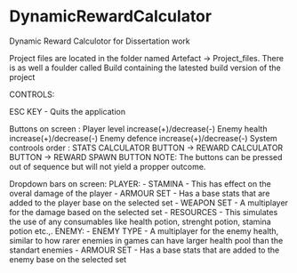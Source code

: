 # DynamicRewardCalculator
Dynamic Reward Calculotor for Dissertation work

Project files are located in the folder named Artefact -> Project_files. There is as well a foulder called Build containing the latested build version of the project

CONTROLS: 

ESC KEY - Quits the application

Buttons on screen :
    Player level increase(+)/decrease(-)
    Enemy  health increase(+)/decrease(-)
    Enemy  defence increase(+)/decrease(-)
    System controols order :
      STATS CALCULATOR BUTTON -> REWARD CALCULATOR BUTTON -> REWARD SPAWN BUTTON
      NOTE: The buttons can be pressed out of sequence but will not yield a propper outcome.
      
Dropdown bars on screen:
  PLAYER: 
    - STAMINA    - This has effect on the overal damage of the player
    - ARMOUR SET - Has a base stats that are added to the player base on the selected set
    - WEAPON SET - A multiplayer for the damage based on the selected set
    - RESOURCES  - This simulates the use of any consumables like health potion, strenght potion, stamina potion etc.,.
  ENEMY: 
    - ENEMY TYPE - A multiplayer for the enemy health, similar to how rarer enemies in games can have larger health pool than the standart enemies
    - ARMOUR SET - Has a base stats that are added to the enemy base on the selected set

